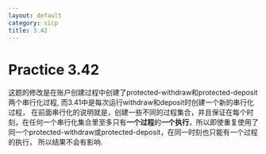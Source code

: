 ```yaml
---
layout: default
category: sicp
title: 3.42
---
```


# Practice 3.42

这题的修改是在账户创建过程中创建了protected-withdraw和protected-deposit两个串行化过程,
而3.41中是每次运行withdraw和deposit时创建一个新的串行化过程，
在前面串行化的说明就是，创建一些不同的过程集合，并且保证在每个时刻，在任何一个串行化集合里至多只有**一个过程**的**一个执行**，所以即使重复使用了同一个protected-withdraw或protected-deposit，在同一时刻也只能有一个过程的执行，
所以结果不会有影响.